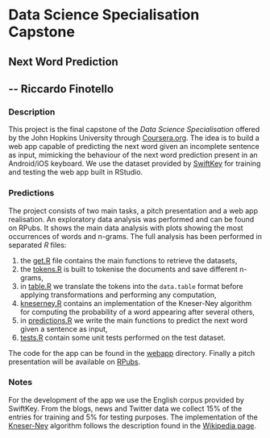 # Data Science Specialisation Capstone

## Next Word Prediction

--
Riccardo Finotello
--

### Description

This project is the final capstone of the *Data Science Specialisation* offered by the John Hopkins University through [Coursera.org](https://www.coursera.org/specializations/jhu-data-science).
The idea is to build a web app capable of predicting the next word given an incomplete sentence as input, mimicking the behaviour of the next word prediction present in an Android/iOS keyboard.
We use the dataset provided by [SwiftKey](https://d396qusza40orc.cloudfront.net/dsscapstone/dataset/Coursera-SwiftKey.zip) for training and testing the web app built in RStudio.

### Predictions

The project consists of two main tasks, a pitch presentation and a web app realisation.
An exploratory data analysis was performed and can be found on RPubs.
It shows the main data analysis with plots showing the most occurrences of words and n-grams.
The full analysis has been performed in separated *R* files:

1. the [get.R](./get.R) file contains the main functions to retrieve the datasets,
2. the [tokens.R](./tokens.R) is built to tokenise the documents and save different n-grams,
3. in [table.R](./table.R) we translate the tokens into the `data.table` format before applying transformations and performing any computation,
4. [kneserney.R](./kneserney.R) contains an implementation of the Kneser-Ney algorithm for computing the probability of a word appearing after several others,
5. in [predictions.R](./predictions.R) we write the main functions to predict the next word given a sentence as input,
6. [tests.R](./tests.R) contain some unit tests performed on the test dataset.

The code for the app can be found in the [webapp](./webapp) directory.
Finally a pitch presentation will be available on [RPubs](https://rpubs.com/thesfinox/672458).

### Notes

For the development of the app we use the English corpus provided by SwiftKey.
From the blogs, news and Twitter data we collect 15% of the entries for training and 5% for testing purposes.
The implementation of the [Kneser-Ney](https://en.wikipedia.org/wiki/Kneser%E2%80%93Ney_smoothing) algorithm follows the description found in the [Wikipedia page](https://en.wikipedia.org/wiki/Kneser%E2%80%93Ney_smoothing).

